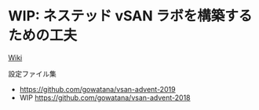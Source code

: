 # WIP: ネステッド vSAN ラボを構築するための工夫

[Wiki](https://github.com/gowatana/deploy-1box-vsan/wiki)

設定ファイル集

* https://github.com/gowatana/vsan-advent-2019
* WIP https://github.com/gowatana/vsan-advent-2018
